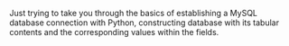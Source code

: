 Just trying to take you through the basics of establishing a MySQL database connection with Python, constructing database with its tabular contents and the corresponding values within the fields.
